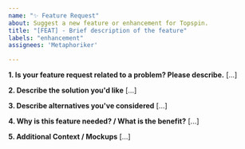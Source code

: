 ```yaml
---
name: "✨ Feature Request"
about: Suggest a new feature or enhancement for Topspin.
title: "[FEAT] - Brief description of the feature"
labels: "enhancement"
assignees: 'Metaphoriker'

---
```


**1. Is your feature request related to a problem? Please describe.**
[...]

**2. Describe the solution you'd like**
[...]

**3. Describe alternatives you've considered**
[...]

**4. Why is this feature needed? / What is the benefit?**
[...]

**5. Additional Context / Mockups**
[...]